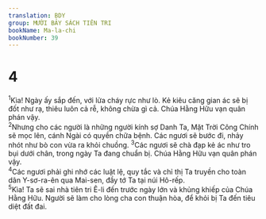 ```yaml
---
translation: BDY
group: MƯỜI BẢY SÁCH TIÊN TRI
bookName: Ma-la-chi 
bookNumber: 39
---
```


<div class="title"><h1>4</h1></div>
<span class="verse ma_4_1"><sup>1</sup>Kìa! Ngày ấy sắp đến, với lửa cháy rực như lò. Kẻ kiêu căng gian ác sẽ bị đốt như rạ, thiêu luôn cả rễ, không chừa gì cả. Chúa Hằng Hữu vạn quân phán vậy.<br/></span>
<span class="verse ma_4_2"><sup>2</sup>Nhưng cho các người là những người kính sợ Danh Ta, Mặt Trời Công Chính sẽ mọc lên, cánh Ngài có quyền chữa bệnh. Các ngươi sẽ bước đi, nhảy nhót như bò con vừa ra khỏi chuồng. </span>
<span class="verse ma_4_3"><sup>3</sup>Các ngươi sẽ chà đạp kẻ ác như tro bụi dưới chân, trong ngày Ta đang chuẩn bị. Chúa Hằng Hữu vạn quân phán vậy.<br/></span>
<span class="verse ma_4_4"><sup>4</sup>Các ngươi phải ghi nhớ các luật lệ, quy tắc và chỉ thị Ta truyền cho toàn dân Y-sơ-ra-ên qua Mai-sen, đầy tớ Ta tại núi Hô-rếp.<br/></span>
<span class="verse ma_4_5"><sup>5</sup>Kìa! Ta sẽ sai nhà tiên tri Ê-li đến trước ngày lớn và khủng khiếp của Chúa Hằng Hữu. Người sẽ làm cho lòng cha con thuận hòa, để khỏi bị Ta đến tiêu diệt đất đai. </span>
